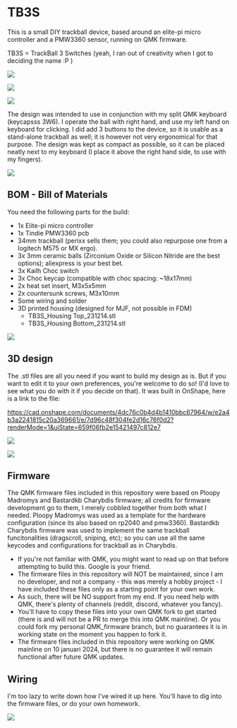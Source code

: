 # TB3S
This is a small DIY trackball device, based around an elite-pi micro controller and a PMW3360 sensor, running on QMK firmware. 

TB3S = TrackBall 3 Switches (yeah, I ran out of creativity when I got to deciding the name :P )

![](https://github.com/Wimads/TB3S/blob/main/images/IMG_20231214_222658_6.jpg)

![](https://github.com/Wimads/TB3S/blob/main/images/IMG_20231214_222613_698.jpg)

![](https://github.com/Wimads/TB3S/blob/main/images/IMG_20231214_222504_925.jpg)



The design was intended to use in conjunction with my split QMK keyboard (keycapsss 3W6). I operate the ball with right hand, and use my left hand on keyboard for clicking. I did add 3 buttons to the device, so it is usable as a stand-alone trackball as well; it is however not very ergonomical for that purpose. The design was kept as compact as possible, so it can be placed neatly next to my keyboard (I place it above the right hand side, to use with my fingers).

![](https://github.com/Wimads/TB3S/blob/main/images/PXL_20240108_225531608.jpg)

## BOM - Bill of Materials
You need the following parts for the build:
* 1x Elite-pi micro controller
* 1x Tindie PMW3360 pcb
* 34mm trackball (perixx sells them; you could also repurpose one from a logitech M575 or MX ergo).
* 3x 3mm ceramic balls (Zirconium Oxide or Silicon Nitride are the best options); aliexpress is your best bet.
* 3x Kailh Choc switch
* 3x Choc keycap (compatible with choc spacing: ~18x17mm)
* 2x heat set insert, M3x5x5mm
* 2x countersunk screws, M3x10mm
* Some wiring and solder
* 3D printed housing (designed for MJF, not possible in FDM)
  * TB3S_Housing Top_231214.stl
  * TB3S_Housing Bottom_231214.stl

![](https://github.com/Wimads/TB3S/blob/main/images/IMG_20231214_184359_805.jpg)


## 3D design
The .stl files are all you need if you want to build my design as is. But if you want to edit it to your own preferences, you're welcome to do so! (I'd love to see what you do with it if you decide on that). It was built in OnShape, here is a link to the file: 

https://cad.onshape.com/documents/4dc76c0b4d4b1410bbc67964/w/e2a4b3a2241815c20a369661/e/7d96c48f304fe2d16c76f0d2?renderMode=1&uiState=659f06fb2e15421497c812e7

![](https://github.com/Wimads/TB3S/blob/main/images/Screenshot%202024-01-10%20220355.png)

![](https://github.com/Wimads/TB3S/blob/main/images/Screenshot%202024-01-10%20215835.png)


## Firmware
The QMK firmware files included in this repository were based on Ploopy Madromys and Bastardkb Charybdis firmware; all credits for firmware development go to them, I merely cobbled together from both what I needed. Ploopy Madromys was used as a template for the hardware configuration (since its also based on rp2040 and pmw3360). Bastardkb Charybdis firmware was used to implement the same trackball funcitonalities (dragscroll, sniping, etc); so you can use all the same keycodes and configurations for trackball as in Charybdis.
* If you're not familiar with QMK, you might want to read up on that before attempting to build this. Google is your friend.
* The firmware files in this repository will NOT be maintained, since I am no developer, and not a company - this was merely a hobby project - I have included these files only as a starting point for your own work.
* As such, there will be NO support from my end. If you need help with QMK, there's plenty of channels (reddit, discord, whatever you fancy).
* You'll have to copy these files into your own QMK fork to get started (there is and will not be a PR to merge this into QMK mainline). Or you could fork my personal QMK_firmware branch, but no guarantees it is in working state on the moment you happen to fork it.
* The firmware files included in this repository were working on QMK mainline on 10 januari 2024, but there is no guarantee it will remain functional after future QMK updates.


## Wiring
I'm too lazy to write down how I've wired it up here. You'll have to dig into the firmware files, or do your own homework.

![](https://github.com/Wimads/TB3S/blob/main/images/IMG_20231214_210434_575.jpg)
